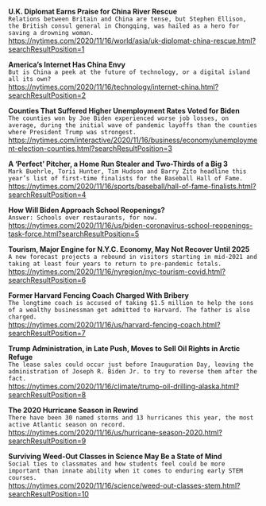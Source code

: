 **U.K. Diplomat Earns Praise for China River Rescue**\
`Relations between Britain and China are tense, but Stephen Ellison, the British consul general in Chongqing, was hailed as a hero for saving a drowning woman.`\
https://nytimes.com/2020/11/16/world/asia/uk-diplomat-china-rescue.html?searchResultPosition=1

**America’s Internet Has China Envy**\
`But is China a peek at the future of technology, or a digital island all its own?`\
https://nytimes.com/2020/11/16/technology/internet-china.html?searchResultPosition=2

**Counties That Suffered Higher Unemployment Rates Voted for Biden**\
`The counties won by Joe Biden experienced worse job losses, on average, during the initial wave of pandemic layoffs than the counties where President Trump was strongest.`\
https://nytimes.com/interactive/2020/11/16/business/economy/unemployment-election-counties.html?searchResultPosition=3

**A ‘Perfect’ Pitcher, a Home Run Stealer and Two-Thirds of a Big 3**\
`Mark Buehrle, Torii Hunter, Tim Hudson and Barry Zito headline this year’s list of first-time finalists for the Baseball Hall of Fame.`\
https://nytimes.com/2020/11/16/sports/baseball/hall-of-fame-finalists.html?searchResultPosition=4

**How Will Biden Approach School Reopenings?**\
`Answer: Schools over restaurants, for now.`\
https://nytimes.com/2020/11/16/us/biden-coronavirus-school-reopenings-task-force.html?searchResultPosition=5

**Tourism, Major Engine for N.Y.C. Economy, May Not Recover Until 2025**\
`A new forecast projects a rebound in visitors starting in mid-2021 and taking at least four years to return to pre-pandemic totals.`\
https://nytimes.com/2020/11/16/nyregion/nyc-tourism-covid.html?searchResultPosition=6

**Former Harvard Fencing Coach Charged With Bribery**\
`The longtime coach is accused of taking $1.5 million to help the sons of a wealthy businessman get admitted to Harvard. The father is also charged.`\
https://nytimes.com/2020/11/16/us/harvard-fencing-coach.html?searchResultPosition=7

**Trump Administration, in Late Push, Moves to Sell Oil Rights in Arctic Refuge**\
`The lease sales could occur just before Inauguration Day, leaving the administration of Joseph R. Biden Jr. to try to reverse them after the fact.`\
https://nytimes.com/2020/11/16/climate/trump-oil-drilling-alaska.html?searchResultPosition=8

**The 2020 Hurricane Season in Rewind**\
`There have been 30 named storms and 13 hurricanes this year, the most active Atlantic season on record.`\
https://nytimes.com/2020/11/16/us/hurricane-season-2020.html?searchResultPosition=9

**Surviving Weed-Out Classes in Science May Be a State of Mind**\
`Social ties to classmates and how students feel could be more important than innate ability when it comes to enduring early STEM courses.`\
https://nytimes.com/2020/11/16/science/weed-out-classes-stem.html?searchResultPosition=10

